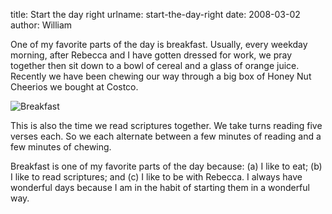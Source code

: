 title: Start the day right
urlname: start-the-day-right
date: 2008-03-02
author: William

One of my favorite parts of the day is breakfast. Usually, every weekday
morning, after Rebecca and I have gotten dressed for work, we pray together then
sit down to a bowl of cereal and a glass of orange juice. Recently we have been
chewing our way through a big box of Honey Nut Cheerios we bought at Costco.

<img src="{static}/images/2008-02-29-breakfast.jpg" alt="Breakfast" class="img-fluid" />

This is also the time we read scriptures together. We take turns reading five
verses each. So we each alternate between a few minutes of reading and a few
minutes of chewing.

Breakfast is one of my favorite parts of the day because: (a) I like to eat; (b)
I like to read scriptures; and (c) I like to be with Rebecca. I always have
wonderful days because I am in the habit of starting them in a wonderful way.
